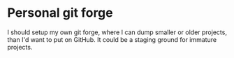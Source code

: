 # Personal git forge

I should setup my own git forge, where I can dump smaller or older projects,
than I'd want to put on GitHub. It could be a staging ground for immature
projects.
